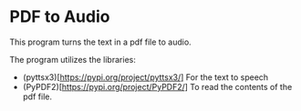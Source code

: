 # PDF to Audio

This program turns the text in a pdf file to audio.

The program utilizes the libraries:
- (pyttsx3)[https://pypi.org/project/pyttsx3/] For the text to speech
- (PyPDF2)[https://pypi.org/project/PyPDF2/] To read the contents of the pdf file.